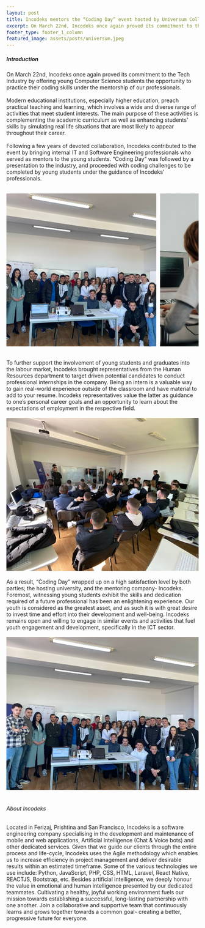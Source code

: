 ```yaml
---
layout: post
title: Incodeks mentors the “Coding Day” event hosted by Universum College
excerpt: On March 22nd, Incodeks once again proved its commitment to the Tech Industry by offering young Computer Science students the opportunity to practice their coding skills under the mentorship of our professionals. 
footer_type: footer_1_column
featured_image: assets/posts/universum.jpeg
---
```



##### Introduction

On March 22nd, Incodeks once again proved its commitment to the Tech Industry by offering young Computer Science students the opportunity to practice their coding skills under the mentorship of our professionals. 
<br><br>
Modern educational institutions, especially higher education, preach practical teaching and learning, which involves a wide and diverse range of activities that meet student interests. The main purpose of these activities is complementing the academic curriculum as well as enhancing students’ skills by simulating real life situations that are most likely to appear throughout their career.
<br><br>
Following a few years of devoted collaboration, Incodeks contributed to the event by bringing internal IT and Software Engineering professionals who served as mentors to the young students. “Coding Day” was followed by a presentation to the industry, and proceeded with coding challenges to be completed by young students under the guidance of Incodeks’ professionals. 
<br><br>
<div style="display:flex;justify-content: space-between">
<img src="/assets/posts/universum.jpeg" style="width: 78%;height: 400px; object-fit:cover;">
<img src="/assets/posts/universum1.jpeg" style="width: 20%;height: 400px; object-fit:cover;">
</div>
<br><br>
To further support the involvement of young students and graduates into the labour market, Incodeks brought representatives from the Human Resources department to target driven potential candidates to conduct professional internships in the company. Being an intern is a valuable way to gain real-world experience outside of the classroom and have material to add to your resume. Incodeks representatives value the latter as guidance to one’s personal career goals and an opportunity to learn about the expectations of employment in the respective field.
<br><br>
<img src="/assets/posts/universum2.jpeg" style="width: 100%;height: 400px;margin:0 auto; object-fit:cover">
<br><br>
As a result, “Coding Day” wrapped up on a high satisfaction level by both parties; the hosting university, and the mentoring company- Incodeks. Foremost, witnessing young students exhibit the skills and dedication required of a future professional has been an enlightening experience. Our youth is considered as the greatest asset, and as such it is with great desire to invest time and effort into their development and well-being. Incodeks remains open and willing to engage in similar events and activities that fuel youth engagement and development, specifically in the ICT sector.
<br><br>
<img src="/assets/posts/universum.jpeg" style="width: 100%;height: 400px;margin:0 auto; object-fit:cover">
<br><br>

###### About Incodeks
<p>
Located in Ferizaj, Prishtina and San Francisco, Incodeks is a software engineering company specialising in the development and maintenance of mobile and web applications, Artificial Intelligence (Chat & Voice bots) and other dedicated services. Given that we guide our clients through the entire process and life-cycle, Incodeks uses the Agile methodology which enables us to increase efficiency in project management and deliver desirable results within an estimated timeframe. Some of the various technologies we use include: Python, JavaScript, PHP, CSS, HTML, Laravel, React Native, REACTJS, Bootstrap, etc. Besides artificial intelligence, we deeply honour the value in emotional and human intelligence presented by our dedicated teammates. Cultivating a healthy, joyful working environment fuels our mission towards establishing a successful, long-lasting partnership with one another. Join a collaborative and supportive team that continuously learns and grows together towards a common goal- creating a better, progressive future for everyone.
</p>
